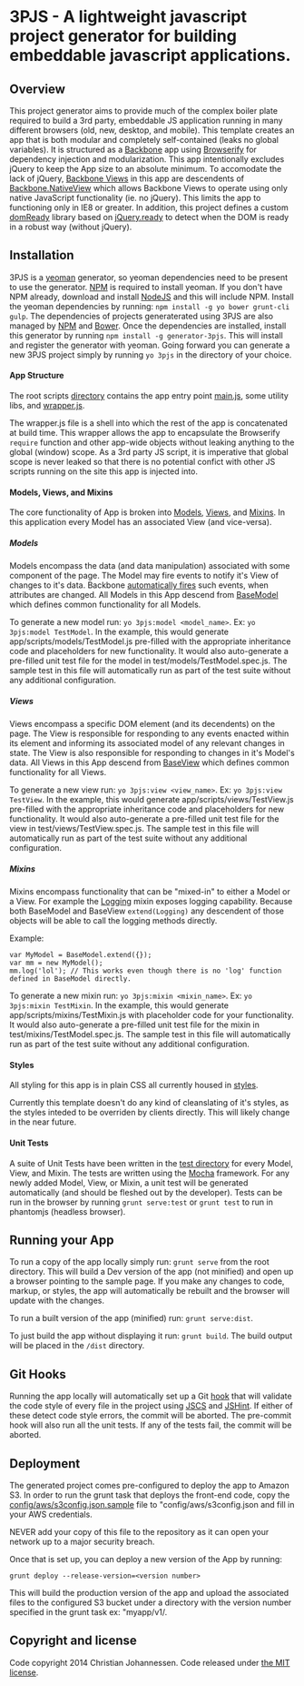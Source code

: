 3PJS - A lightweight javascript project generator for building embeddable javascript applications.
===================

## Overview
This project generator aims to provide much of the complex boiler plate required to build a 3rd party, embeddable JS application running in many different browsers (old, new, desktop, and mobile). This template creates an app that is both modular and completely self-contained (leaks no global variables). It is structured as a [Backbone](http://documentcloud.github.io/backbone/) app using [Browserify](http://browserify.org/) for dependency injection and modularization. This app intentionally excludes jQuery to keep the App size to an absolute minimum. To accomodate the lack of jQuery, [Backbone Views](http://documentcloud.github.io/backbone/#View) in this app are descendents of [Backbone.NativeView](https://github.com/akre54/Backbone.NativeView) which allows Backbone Views to operate using only native JavaScript functionality (ie. no jQuery). This limits the app to functioning only in IE8 or greater. In addition, this project defines a custom [domReady](generator-3pjs/resources/app/scripts/domReady.js) library based on [jQuery.ready](http://api.jquery.com/ready/) to detect when the DOM is ready in a robust way (without jQuery).

## Installation
3PJS is a [yeoman](http://yeoman.io/) generator, so yeoman dependencies need to be present to use the generator. [NPM](https://www.npmjs.com/) is required to install yeoman. If you don't have NPM already, download and install [NodeJS](http://nodejs.org/) and this will include NPM. Install the yeoman dependencies by running: `npm install -g yo bower grunt-cli gulp`. The dependencies of projects generaterated using 3PJS are also managed by [NPM](https://www.npmjs.org/) and [Bower](http://bower.io/). Once the dependencies are installed, install this generator by running `npm install -g generator-3pjs`. This will install and register the generator with yeoman. Going forward you can generate a new 3PJS project simply by running `yo 3pjs` in the directory of your choice.

#### App Structure

The root scripts [directory](generator-3pjs/resources/app/scripts) contains the app entry point [main.js](generator-3pjs/resources/app/scripts/main.js), some utility libs, and [wrapper.js](generator-3pjs/resources/app/scripts/wrapper.js).

The wrapper.js file is a shell into which the rest of the app is concatenated at build time. This wrapper allows the app to encapsulate the Browserify `require` function and other app-wide objects without leaking anything to the global (window) scope. As a 3rd party JS script, it is imperative that global scope is never leaked so that there is no potential confict with other JS scripts running on the site this app is injected into.

#### Models, Views, and Mixins

The core functionality of App is broken into [Models](generator-3pjs/resources/app/scripts/models), [Views](generator-3pjs/resources/app/scripts/views), and [Mixins](generator-3pjs/resources/app/scripts/mixins). In this application every Model has an associated View (and vice-versa).

##### Models

Models encompass the data (and data manipulation) associated with some component of the page. The Model may fire events to notify it's View of changes to it's data. Backbone [automatically fires](http://documentcloud.github.io/backbone/#Events-catalog) such events, when attributes are changed. All Models in this App descend from [BaseModel](generator-3pjs/resources/app/scripts/models/BaseModel.js) which defines common functionality for all Models.

To generate a new model run: `yo 3pjs:model <model_name>`. Ex: `yo 3pjs:model TestModel`. In the example, this would generate app/scripts/models/TestModel.js pre-filled with the appropriate inheritance code and placeholders for new functionality. It would also auto-generate a pre-filled unit test file for the model in test/models/TestModel.spec.js. The sample test in this file will automatically run as part of the test suite without any additional configuration.

##### Views

Views encompass a specific DOM element (and its decendents) on the page. The View is responsible for responding to any events enacted within its element and informing its associated model of any relevant changes in state. The View is also responsible for responding to changes in it's Model's data. All Views in this App descend from [BaseView](generator-3pjs/resources/app/scripts/views/BaseView.js) which defines common functionality for all Views.

To generate a new view run: `yo 3pjs:view <view_name>`. Ex: `yo 3pjs:view TestView`. In the example, this would generate app/scripts/views/TestView.js pre-filled with the appropriate inheritance code and placeholders for new functionality. It would also auto-generate a pre-filled unit test file for the view in test/views/TestView.spec.js. The sample test in this file will automatically run as part of the test suite without any additional configuration.

##### Mixins

Mixins encompass functionality that can be "mixed-in" to either a Model or a View. For example the [Logging](generator-3pjs/resources/app/scripts/mixins/Logging.js) mixin exposes logging capability. Because both BaseModel and BaseView `extend(Logging)` any descendent of those objects will be able to call the logging methods directly.

Example:
```
var MyModel = BaseModel.extend({});
var mm = new MyModel();
mm.log('lol'); // This works even though there is no 'log' function defined in BaseModel directly.
```

To generate a new mixin run: `yo 3pjs:mixin <mixin_name>`. Ex: `yo 3pjs:mixin TestMixin`. In the example, this would generate app/scripts/mixins/TestMixin.js with placeholder code for your functionality. It would also auto-generate a pre-filled unit test file for the mixin in test/mixins/TestModel.spec.js. The sample test in this file will automatically run as part of the test suite without any additional configuration.

#### Styles
All styling for this app is in plain CSS all currently housed in [styles](generator-3pjs/resources/app/styles).

Currently this template doesn't do any kind of cleanslating of it's styles, as the styles inteded to be overriden by clients directly. This will likely change in the near future.

#### Unit Tests

A suite of Unit Tests have been written in the [test directory](generator-3pjs/resources/test) for every Model, View, and Mixin. The tests are written using the [Mocha](http://visionmedia.github.io/mocha/) framework. For any newly added Model, View, or Mixin, a unit test will be generated automatically (and should be fleshed out by the developer). Tests can be run in the browser by running `grunt serve:test` or `grunt test` to run in phantomjs (headless browser).

## Running your App
To run a copy of the app locally simply run: `grunt serve` from the root directory. This will build a Dev version of the app (not minified) and open up a browser pointing to the sample page. If you make any changes to code, markup, or styles, the app will automatically be rebuilt and the browser will update with the changes.

To run a built version of the app (minified) run: `grunt serve:dist`.

To just build the app without displaying it run: `grunt build`. The build output will be placed in the `/dist` directory.

## Git Hooks
Running the app locally will automatically set up a Git [hook](http://git-scm.com/book/en/Customizing-Git-Git-Hooks) that will validate the code style of every file in the project using [JSCS](https://github.com/jscs-dev/node-jscs) and [JSHint](http://www.jshint.com/docs/). If either of these detect code style errors, the commit will be aborted. The pre-commit hook will also run all the unit tests. If any of the tests fail, the commit will be aborted.

## Deployment
The generated project comes pre-configured to deploy the app to Amazon S3. In order to run the grunt task that deploys the front-end code, copy the [config/aws/s3config.json.sample](generator-3pjs/resources/config/aws/s3config.json.sample) file to "config/aws/s3config.json and fill in your AWS credentials.

NEVER add your copy of this file to the repository as it can open your network up to a major security breach.

Once that is set up, you can deploy a new version of the App by running:
```
grunt deploy --release-version=<version number>
```

This will build the production version of the app and upload the associated files to the configured S3 bucket under a directory with the version number specified in the grunt task ex: "myapp/v1/.

## Copyright and license

Code copyright 2014 Christian Johannessen. Code released under [the MIT license](https://github.com/ceejtron/3PJS/blob/master/LICENSE).
